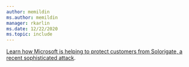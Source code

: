 ```yaml
---
author: memildin
ms.author: memildin
manager: rkarlin
ms.date: 12/22/2020
ms.topic: include
---
```


[Learn how Microsoft is helping to protect customers from Solorigate, a recent sophisticated attack](https://aka.ms/solorigate).